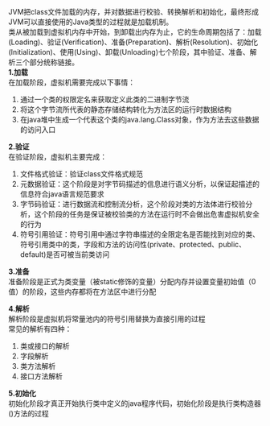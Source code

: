 JVM把class文件加载的内存，并对数据进行校验、转换解析和初始化，最终形成JVM可以直接使用的Java类型的过程就是加载机制。  
类从被加载到虚拟机内存中开始，到卸载出内存为止，它的生命周期包括了：加载\(Loading\)、验证\(Verification\)、准备\(Preparation\)、解析\(Resolution\)、初始化\(Initialization\)、使用\(Using\)、卸载\(Unloading\)七个阶段，其中验证、准备、解析三个部分统称链接。  
**1.加载**  
在加载阶段，虚拟机需要完成以下事情：

1. 通过一个类的权限定名来获取定义此类的二进制字节流
2. 将这个字节流所代表的静态存储结构转化为方法区的运行时数据结构
3. 在java堆中生成一个代表这个类的java.lang.Class对象，作为方法去这些数据的访问入口

**2.验证**  
在验证阶段，虚拟机主要完成：

1. 文件格式验证：验证class文件格式规范
2. 元数据验证：这个阶段是对字节码描述的信息进行语义分析，以保证起描述的信息符合java语言规范要求
3. 字节码验证：进行数据流和控制流分析，这个阶段对类的方法体进行校验分析，这个阶段的任务是保证被校验类的方法在运行时不会做出危害虚拟机安全的行为
4. 符号引用验证：符号引用中通过字符串描述的全限定名是否能找到对应的类、符号引用类中的类，字段和方法的访问性\(private、protected、public、default\)是否可被当前类访问

**3.准备**  
准备阶段是正式为类变量（被static修饰的变量）分配内存并设置变量初始值（0值）的阶段，这些内存都将在方法区中进行分配

**4.解析**  
解析阶段是虚拟机将常量池内的符号引用替换为直接引用的过程  
常见的解析有四种：

1. 类或接口的解析
2. 字段解析
3. 类方法解析
4. 接口方法解析

**5.初始化**  
初始化阶段才真正开始执行类中定义的java程序代码，初始化阶段是执行类构造器\(\)方法的过程

